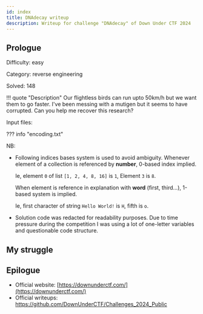 ```yaml
---
id: index
title: DNAdecay writeup
description: Writeup for challenge "DNAdecay" of Down Under CTF 2024
---
```


## Prologue

Difficulty: easy

Category: reverse engineering

Solved: 148

!!! quote "Description"
    Our flightless birds can run upto 50km/h but we want them to go faster. I've been messing with a mutigen but it seems to have corrupted. Can you help me recover this research?

Input files:

??? info "encoding.txt"
    

NB:


* Following indices bases system is used to avoid ambiguity. Whenever element of a collection is referenced by **number**, 0-based index implied. 
 
  Ie, element `0` of list `[1, 2, 4, 8, 16]` is `1`, Element `3` is `8`.
  
  When element is reference in explanation with **word** (first, third...), 1-based system is implied.

  Ie, first character of string `Hello World!` is `H`, fifth is `o`.

* Solution code was redacted for readability purposes. Due to time pressure during the competition I was using a lot of one-letter variables and questionable code structure.

## My struggle



## Epilogue

* Official website: [https://downunderctf.com/](https://downunderctf.com/)
* Official writeups: https://github.com/DownUnderCTF/Challenges_2024_Public
